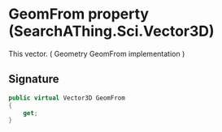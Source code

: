 # GeomFrom property (SearchAThing.Sci.Vector3D)
This vector.
            ( Geometry GeomFrom implementation )

## Signature
```csharp
public virtual Vector3D GeomFrom
{
    get;
}
```
